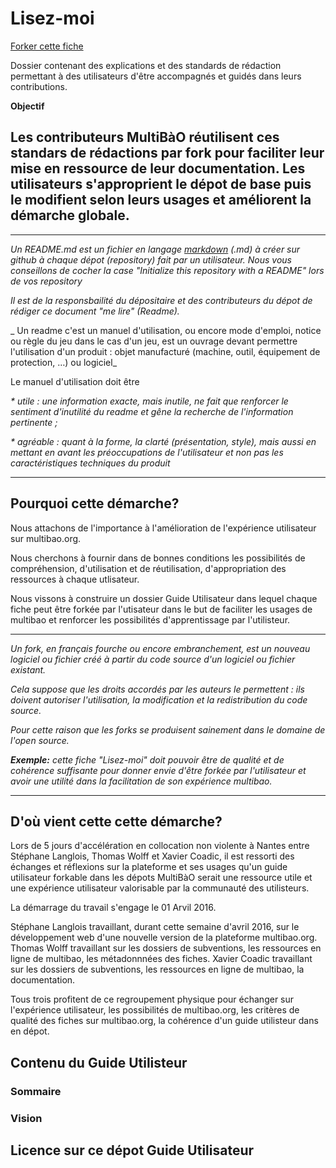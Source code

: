 # Lisez-moi
[Forker cette fiche](https://github.com/multibao/forkablerepos#fork-destination-box)

Dossier contenant des explications et des standards de rédaction permettant à des utilisateurs d'être accompagnés et guidés dans leurs contributions.

**Objectif**

Les contributeurs MultiBàO réutilisent ces standars de rédactions par fork pour faciliter leur mise en ressource de leur documentation. 
Les utilisateurs s'approprient  le dépot de base puis le modifient selon leurs usages et améliorent la démarche globale.
-------------------

------------------- 

_Un README.md est un fichier en langage [markdown](https://fr.wikipedia.org/wiki/Markdown) (.md) à créer sur github à chaque dépot (repository) fait par un utilisateur. Nous vous conseillons de cocher la case "Initialize this repository with a README" lors de vos repository_ 
  
_Il est de la responsbailité du dépositaire et des contributeurs du dépot de rédiger ce document "me lire" (Readme)._

_ Un readme c'est un manuel d'utilisation, ou encore mode d'emploi, notice ou règle du jeu dans le cas d'un jeu, est un ouvrage devant permettre l'utilisation d'un produit : objet manufacturé (machine, outil, équipement de protection, …) ou logiciel_


Le manuel d'utilisation doit être 

   _* utile : une information exacte, mais inutile, ne fait que renforcer le sentiment d'inutilité du readme et gêne la recherche de l'information pertinente ;_
   
   _* agréable : quant à la forme, la clarté (présentation, style), mais aussi en mettant en avant les préoccupations de l'utilisateur et non pas les caractéristiques techniques du produit_
   
-------------------    
    
## Pourquoi cette démarche?
Nous attachons de l'importance à l'amélioration de l'expérience utilisateur sur multibao.org.

Nous cherchons à fournir dans de bonnes conditions les possibilités de compréhension, d'utilisation et de réutilisation, d'appropriation des ressources à chaque utlisateur.

Nous vissons à construire un dossier Guide Utilisateur dans lequel chaque fiche peut être forkée par l'utisateur dans le but de faciliter les usages de multibao et renforcer les possibilités d'apprentissage par l'utilisteur.


--------------
_Un fork, en français fourche ou encore embranchement, est un nouveau logiciel ou fichier créé à partir du code source d'un logiciel ou fichier existant._

_Cela suppose que les droits accordés par les auteurs le permettent : ils doivent autoriser l'utilisation, la modification et la redistribution du code source._ 

_Pour cette raison que les forks se produisent sainement dans le domaine de l'open source._

_**Exemple:**_
_cette fiche "Lisez-moi" doit pouvoir être de qualité et de cohérence suffisante pour donner envie d'être forkée par l'utilisateur et avoir une utilité dans la facilitation de son expérience multibao._

-----------------

## D'où vient cette cette démarche?

Lors de 5 jours d'accélération en collocation non violente à Nantes entre Stéphane Langlois, Thomas Wolff et Xavier Coadic, il est ressorti des échanges et réflexions sur la plateforme et ses usages qu'un guide utilisateur forkable dans les dépots MultiBàO serait une ressource utile et une expérience utilisateur valorisable par la communauté des utilisteurs.

La démarrage du travail s'engage le 01 Arvil 2016.

Stéphane Langlois travaillant, durant cette semaine d'avril 2016, sur le développement web d'une nouvelle version de la plateforme multibao.org.
Thomas Wolff travaillant sur les dossiers de subventions, les ressources en ligne de multibao, les métadonnnées des fiches.
Xavier Coadic travaillant sur les dossiers de subventions, les ressources en ligne de multibao, la documentation.

Tous trois profitent de ce regroupement physique pour échanger sur l'expérience utilisateur, les possibilités de multibao.org, les critères de qualité des fiches sur multibao.org, la cohérence d'un guide utilisteur dans en dépot.

## Contenu du Guide Utilisteur

### Sommaire
### Vision

## Licence sur ce dépot Guide Utilisateur

